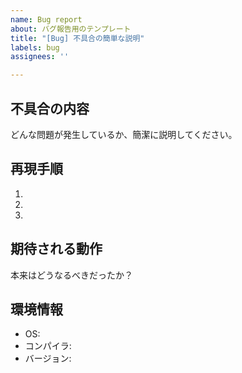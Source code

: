 ```yaml
---
name: Bug report
about: バグ報告用のテンプレート
title: "[Bug] 不具合の簡単な説明"
labels: bug
assignees: ''

---
```


## 不具合の内容
どんな問題が発生しているか、簡潔に説明してください。

## 再現手順
1. 
2. 
3. 

## 期待される動作
本来はどうなるべきだったか？

## 環境情報
- OS:
- コンパイラ:
- バージョン:
